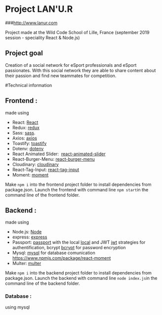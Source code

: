 # Project LAN'U.R 
###http://www.lanur.com

Project made at the Wild Code School of Lille, France (september 2019 session - speciality React & Node.js)

## Project goal

Creation of a social network for eSport professionals and eSport passionates. With this social network they are able to share content about their passion and find new teammates for competition.

#Technical information
## Frontend :
made using 
- React: [React](https://fr.reactjs.org/)
- Redux: [redux](https://github.com/reduxjs/redux)
- Sass: [sass](https://sass-lang.com/).
- Axios: [axios](https://github.com/axios/axios)
- Toastify: [toastify](https://www.npmjs.com/package/react-toastify/v/1.4.3)
- Dotenv: [dotenv](https://www.npmjs.com/package/dotenv)
- React Animated Slider:  [react-animated-slider](https://www.npmjs.com/package/react-animated-slider)
- React-Burger-Menu: [react-burger-menu](https://github.com/negomi/react-burger-menu)
- Cloudinary: [cloudinary](https://cloudinary.com/)
- React-Tag-Input: [react-tag-input](https://www.npmjs.com/package/@pathofdev/react-tag-input)
- Moment: [moment](https://www.npmjs.com/package/react-moment)

Make `npm i` into the frontend project folder to install dependencies from package.json.
Launch the frontend with command line `npm start`in the command line of the frontend folder.


## Backend :
made using 
- Node.js: [Node](https://nodejs.org/en/)
- express: [express](https://github.com/expressjs/express)
- Passport: [passport](https://github.com/jaredhanson/passport) 
with the local [local](https://github.com/jaredhanson/passport-local) 
and JWT [jwt](https://github.com/mikenicholson/passport-jwt) strategies for authentification, 
bcrypt [bcrypt](https://www.npmjs.com/package/bcrypt) for password encryption
- Mysql: [mysql](https://www.npmjs.com/package/mysql) for database comunication
https://www.npmjs.com/package/react-moment
- Multer: [multer](https://www.npmjs.com/package/multer)

Make `npm i` into the backend project folder to install dependencies from package.json.
Launch the backend with command line `node index.js`in the command line of the backend folder.

### Database :
using mysql
